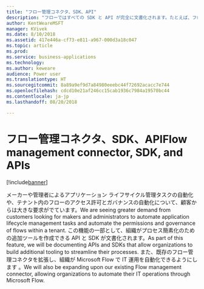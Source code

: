 ```yaml
---
title: "フロー管理コネクタ、SDK、API"
description: "フローではすべての SDK と API が完全に文書化されます。たとえば、フロー承認 iFrame をアプリケーションに埋め込む機能や、フローをプログラムで作成または削除する機能などです。"
author: KentWeareMSFT
manager: KVivek
ms.date: 8/10/2018
ms.assetid: 417e446a-cf73-e811-a967-000d3a18c047
ms.topic: article
ms.prod: 
ms.service: business-applications
ms.technology: 
ms.author: keweare
audience: Power user
ms.translationtype: HT
ms.sourcegitcommit: 8a89a9ef9d7a84980eeebc44f72692acacc7e744
ms.openlocfilehash: cdcd10e21af246cc15cab1936c7984a19570bc44
ms.contentlocale: ja-jp
ms.lasthandoff: 08/20/2018

---
```

# <a name="flow-management-connector-sdk-and-apis"></a><span data-ttu-id="ceb72-103">フロー管理コネクタ、SDK、API</span><span class="sxs-lookup"><span data-stu-id="ceb72-103">Flow management connector, SDK, and APIs</span></span>


[!include[banner](../../includes/banner.md)]

<span data-ttu-id="ceb72-104">メーカーや管理者によるアプリケーション ライフサイクル管理タスクの自動化や、テナント内のフローのアクセス許可とガバナンスの自動化について、顧客からは大きな要求がでています。</span><span class="sxs-lookup"><span data-stu-id="ceb72-104">We are seeing greater demand from customers looking for makers and administrators to automate application lifecycle management tasks and automate the permissions and governance of flows within a tenant.</span></span> <span data-ttu-id="ceb72-105">この機能の一部として、組織がプロセス簡素化のための追加ツールを作成できる API と SDK が文書化されます。</span><span class="sxs-lookup"><span data-stu-id="ceb72-105">As part of this feature, we will be documenting APIs and SDKs that allow organizations to build additional tooling to streamline their processes.</span></span>  <span data-ttu-id="ceb72-106">また、既存のフロー管理コネクタを拡張し、組織が Microsoft Flow で IT 運用を自動化できるようにします 。</span><span class="sxs-lookup"><span data-stu-id="ceb72-106">We will also be expanding upon our existing Flow management connector, allowing organizations to automate their IT operations through Microsoft Flow.</span></span>


